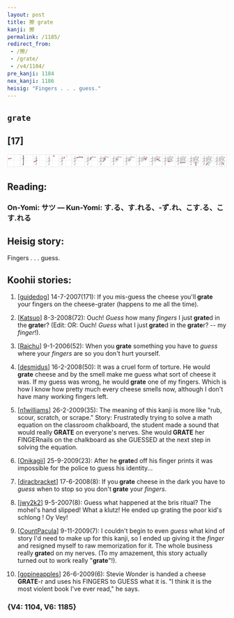 ```yaml
---
layout: post
title: 擦 grate
kanji: 擦
permalink: /1185/
redirect_from:
 - /擦/
 - /grate/
 - /v4/1104/
pre_kanji: 1184
nex_kanji: 1186
heisig: "Fingers . . . guess."
---
```


## `grate`

## [17]

<div class="stroke"><img src="../images/E693A6.png" /></div>

## Reading:

### On-Yomi: サツ &mdash; Kun-Yomi: す.る、す.れる、-ず.れ、こす.る、こす.れる

## Heisig story:

Fingers . . . guess.

## Koohii stories:

1) [<a href="http://kanji.koohii.com/profile/guidedog">guidedog</a>] 14-7-2007(171): If you mis-guess the cheese you&#039;ll<strong> grate</strong> your fingers on the cheese-grater (happens to me all the time).

2) [<a href="http://kanji.koohii.com/profile/Katsuo">Katsuo</a>] 8-3-2008(72): Ouch! <em>Guess</em> how many <em>fingers</em> I just<strong> grate</strong>d in the<strong> grate</strong>r? (Edit: OR: Ouch! <em>Guess</em> what I just<strong> grate</strong>d in the<strong> grate</strong>r? -- my <em>finger</em>!).

3) [<a href="http://kanji.koohii.com/profile/Raichu">Raichu</a>] 9-1-2006(52): When you<strong> grate</strong> something you have to <em>guess</em> where your <em>fingers</em> are so you don&#039;t hurt yourself.

4) [<a href="http://kanji.koohii.com/profile/desmidus">desmidus</a>] 16-2-2008(50): It was a cruel form of torture. He would<strong> grate</strong> cheese and by the smell make me guess what sort of cheese it was. If my guess was wrong, he would<strong> grate</strong> one of my fingers. Which is how I know how pretty much every cheese smells now, although I don&#039;t have many working fingers left.

5) [<a href="http://kanji.koohii.com/profile/n1williams">n1williams</a>] 26-2-2009(35): The meaning of this kanji is more like &quot;rub, scour, scratch, or scrape.&quot; Story: Frustratedly trying to solve a math equation on the classroom chalkboard, the student made a sound that would really<strong> GRATE</strong> on everyone&#039;s nerves. She would<strong> GRATE</strong> her FINGERnails on the chalkboard as she GUESSED at the next step in solving the equation.

6) [<a href="http://kanji.koohii.com/profile/Onikagii">Onikagii</a>] 25-9-2009(23): After he<strong> grate</strong>d off his finger prints it was impossible for the police to guess his identity...

7) [<a href="http://kanji.koohii.com/profile/diracbracket">diracbracket</a>] 17-6-2008(8): If you<strong> grate</strong> cheese in the dark you have to <em>guess</em> when to stop so you don&#039;t<strong> grate</strong> your <em>fingers</em>.

8) [<a href="http://kanji.koohii.com/profile/jwy2k2">jwy2k2</a>] 9-5-2007(8): Guess what happened at the bris ritual? The mohel&#039;s hand slipped! What a klutz! He ended up grating the poor kid&#039;s schlong ! Oy Vey!

9) [<a href="http://kanji.koohii.com/profile/CountPacula">CountPacula</a>] 9-11-2009(7): I couldn&#039;t begin to even <em>guess</em> what kind of story I&#039;d need to make up for this kanji, so I ended up giving it the <em>finger</em> and resigned myself to raw memorization for it. The whole business really<strong> grate</strong>d on my nerves. (To my amazement, this story actually turned out to work really &quot;<strong>grate</strong>&quot;!).

10) [<a href="http://kanji.koohii.com/profile/gopineapples">gopineapples</a>] 26-6-2009(6): Stevie Wonder is handed a cheese<strong> GRATE</strong>-r and uses his FINGERS to GUESS what it is. &quot;I think it is the most violent book I&#039;ve ever read,&quot; he says.

### {V4: 1104, V6: 1185}
